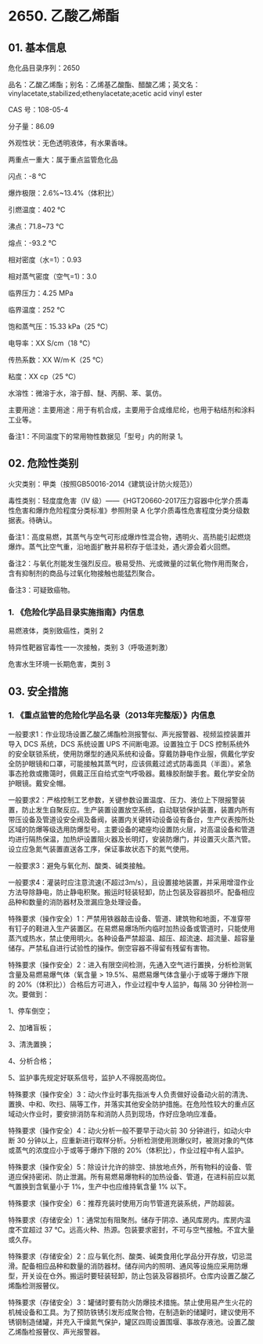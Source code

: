 # 2650. 乙酸乙烯酯

## 01. 基本信息

危化品目录序列：2650

品名：乙酸乙烯酯；别名：乙烯基乙酸酯、醋酸乙烯；英文名：vinylacetate,stabilized;ethenylacetate;acetic acid vinyl ester

CAS 号：108-05-4

分子量：86.09

外观性状：无色透明液体，有水果香味。

两重点一重大：属于重点监管危化品

闪点：-8 ℃

爆炸极限：2.6%~13.4%（体积比）

引燃温度：402 ℃

沸点：71.8~73 ℃

熔点：-93.2 ℃

相对密度（水=1）：0.93

相对蒸气密度（空气=1)：3.0

临界压力：4.25 MPa

临界温度：252 ℃

饱和蒸气压：15.33 kPa（25 ℃）

电导率：XX S/cm（18 ℃）

传热系数：XX W/m·K（25 ℃）

粘度：XX cp（25 ℃）

水溶性：微溶于水，溶于醇、醚、丙酮、苯、氯仿。

主要用途：主要用途：用于有机合成，主要用于合成维尼纶，也用于粘结剂和涂料工业等。

备注1：不同温度下的常用物性数据见「型号」内的附录 1。

## 02. 危险性类别

火灾类别：甲类（按照GB50016-2014《建筑设计防火规范》）

毒性类别：轻度度危害（IV 级）——《HGT20660-2017压力容器中化学介质毒性危害和爆炸危险程度分类标准》参照附录 A 化学介质毒性危害程度分类分级数据表。待确认。

备注1：高度易燃，其蒸气与空气可形成爆炸性混合物，遇明火、高热能引起燃烧爆炸。蒸气比空气重，沿地面扩散并易积存于低洼处，遇火源会着火回燃。

备注2：与氧化剂能发生强烈反应。极易受热、光或微量的过氧化物作用而聚合，含有抑制剂的商品与过氧化物接触也能猛烈聚合。

备注3：可疑致癌物。

### 1. 《危险化学品目录实施指南》内信息

易燃液体，类别致癌性，类别 2

特异性靶器官毒性一一次接触，类别 3（呼吸道刺激）

危害水生环境一长期危害，类别 3

## 03. 安全措施

### 1. 《重点监管的危险化学品名录（2013年完整版）》内信息

一般要求1：作业现场设置乙酸乙烯酯检测报警似、声光报警器、视频监控装置并导入 DCS 系统，DCS 系统设置 UPS 不间断电源。设置独立于 DCS 控制系统外的安全联锁系统，使用防爆型的通风系统和设备。穿戴防静电作业服，佩戴化学安全防护眼镜和口罩，可能接触其蒸气时，应该佩戴过滤式防毒面具（半面）。紧急事态抢救或撒蔼时，佩戴正压自给式空气呼吸器。戴椽胶耐酸手套。戴化学安全防护眼镜。戴安全帽。

一般要求2：严格控制工艺参数，关键参数设置温度、压力、液位上下限报警装置，防止发生自聚反应。生产装置设置放空系统，自动联锁保护装置，装置内所有带压设备及管道设安全阀及备阀，装置内关键转动设备设有备台，生产仪表按所处区域的防爆等级选用防爆型号。主要设备的裙座均设置防火层，对高温设备和管道均进行隔热保温，加热炉设置阻火器及长明灯，安装防爆门，并设置灭火蒸汽管。设立应急氮气装置直送各工序，保证事故状态下的氮气使用。

一般要求3：避免与氧化剂、酸类、碱类接触。

一般要求4：灌装时应注意流速(不超过3m/s），且设置接地装置，并采用增湿作业方法导除静电，防止静电积聚。搬运时轻装轻卸，防止包装及容器损坏。配备相应品种和数量的消防器材及泄漏应急处理设备。

特殊要求（操作安全）1：严禁用铁器敲击设备、管道、建筑物和地面，不准穿带有钉子的鞋进入生产装置区。在易燃易爆场所内临时加热设备或管道时，只能使用蒸汽或热水，禁止使用明火。各种设备严禁超温、超压、超流速、超流量、超容量储存。严禁私自进行试验性的操作。倒空容器不得留有残留有害物。

特殊要求（操作安全）2：进入有限空间检测，先通入空气进行置换，分析检测氧含量及易燃易爆气体（氧含量 > 19.5%、易燃易爆气体含量小于或等于爆炸下限的 20%（体积比））合格后方可进入，作业过程中专人监护，每隔 30 分钟检测一次。要做到：

1、停车倒空；

2、加堵盲板；

3、清洗置换；

4、分析合格；

5、监护事先规定好联系信号，监护人不得脱高岗位。

特殊要求（操作安全）3：动火作业时事先指派专人负责做好设备动火前的清洗、置换、中和、吹扫、隔等工作，并落实其他安全防护措施。在危险性较大的重点区域动火作业时，要安排消防车和消防人员到现场，作好应急响应准备。

特殊要求（操作安全）4：动火分析一般不要早于动火前 30 分钟进行，如动火中断 30 分钟以上，应重新进行取样分析。分析检测使用测爆仪时，被测对象的气体或蒸气的浓度应小于或等于爆炸下限的 20%（体积比），作业过程中有人监护。

特殊要求（操作安全）5：除设计允许的排空、排放地点外，所有物料的设备、管道应保持密闭、防止泄漏。所有易燃易爆物料的加热设备、管道，在进料前应以氮气置换到含氧量小于 1%，生产中也应维持氧含量 1% 以下。

特殊要求（操作安全）6：推荐充装时使用万向节管道充装系统，严防超装。

特殊要求（存储安全）1：通常加有阻聚剂。储存于阴凉、通风库房内。库房内温度不宜超过 37 ℃。远高火种、热源。包装要求密封，不可与空气接触。不宜大量或久存。

特殊要求（存储安全）2：应与氧化剂、酸类、碱类食用化学品分开存放，切忌混滑。配备相应品种和数量的消防器材。储存间内的照明、通风等设施应采用防爆型，开关设在仓外。搬运时要轻装轻卸，防止包装及容器损坏。仓库内设置乙酸乙烯酯检测报瞽仪。

特殊要求（存储安全）3：罐储时要有防火防爆技术措施。禁止使用易产生火花的机械设备和工具。为了预防铁锈引发形成聚合物，在制造新的储罐时，建议使用不锈钢制造储罐，并充入干燥氮气保护，罐区四周设置围堰、事故存液池。设置乙酸乙烯酯检报瞽仪、声光报警器。
